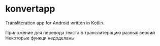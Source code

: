 # konvertapp

Transliteration app for Android written in Kotlin.

Приложение для перевода текста в транслитерацию разных версий
Некоторые функци недоделаны
